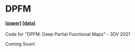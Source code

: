 # DPFM

#### [[paper]](https://www.example.org) [[data]](https://github.com/pvnieo/part-2-part-shape-matching-benchmark) 

Code for "DPFM: Deep Partial Functional Maps" - 3DV 2021

Coming Soon!
